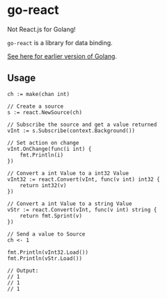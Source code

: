 # go-react

Not React.js for Golang!

`go-react` is a library for data binding.

[See here for earlier version of Golang](https://github.com/Nomango/go-react/tree/legacy).

## Usage

```golang
ch := make(chan int)

// Create a source
s := react.NewSource(ch)

// Subscribe the source and get a value returned
vInt := s.Subscribe(context.Background())

// Set action on change
vInt.OnChange(func(i int) {
    fmt.Println(i)
})

// Convert a int Value to a int32 Value
vInt32 := react.Convert(vInt, func(v int) int32 {
    return int32(v)
})

// Convert a int Value to a string Value
vStr := react.Convert(vInt, func(v int) string {
    return fmt.Sprint(v)
})

// Send a value to Source
ch <- 1

fmt.Println(vInt32.Load())
fmt.Println(vStr.Load())

// Output:
// 1
// 1
// 1
```
